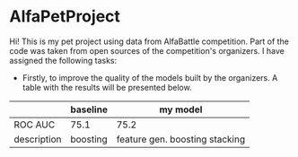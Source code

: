 # AlfaPetProject
Hi! This is my pet project using data from AlfaBattle competition. Part of the code was taken from open sources of the competition's organizers. 
I have assigned the following tasks:
  * Firstly, to improve the quality of the models built by the organizers.  A table with the results will be presented below.
  
|             | baseline | my model                       |
|-------------|----------|--------------------------------|
| ROC AUC     | 75.1     | 75.2                           |
| description | boosting | feature gen. boosting stacking |

